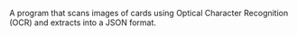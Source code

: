 A program that scans images of cards using Optical Character Recognition (OCR) and extracts into a JSON format.
